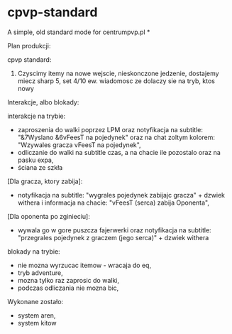 # cpvp-standard
A simple, old standard mode for centrumpvp.pl *

Plan produkcji:

cpvp standard:

1. Czyscimy itemy na nowe wejscie, nieskonczone jedzenie, dostajemy miecz sharp 5, set 4/10 ew. wiadomosc ze dolaczy sie na tryb, ktos nowy

Interakcje, albo blokady:

interakcje na trybie:

- zaproszenia do walki poprzez LPM oraz notyfikacja na subtitle: "&7Wyslano &6vFeesT na pojedynek" oraz na chat zoltym kolorem: "Wzywales gracza vFeesT na pojedynek",
- odliczanie do walki na subtitle czas, a na chacie ile pozostalo oraz na pasku expa,
- ściana ze szkła

[Dla gracza, ktory zabija]:
- notyfikacja na subtitle: "wygrales pojedynek zabijajc gracza" + dzwiek withera i informacja na chacie: "vFeesT (serca) zabija Oponenta",

[Dla oponenta po zginieciu]:
- wywala go w gore puszcza fajerwerki oraz notyfikacja na subtitle: "przegrales pojedynek z graczem (jego serca)" + dzwiek withera

blokady na trybie:
- nie mozna wyrzucac itemow - wracaja do eq,
- tryb adventure,
- mozna tylko raz zaprosic do walki,
- podczas odliczania nie mozna bic,


Wykonane zostało:
- system aren,
- system kitow
